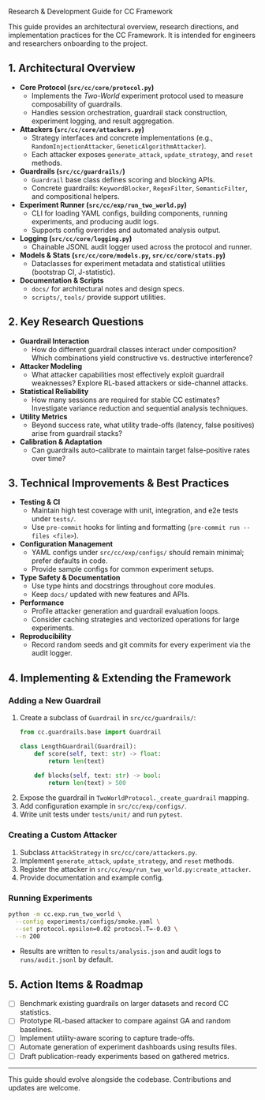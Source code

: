  Research & Development Guide for CC Framework

This guide provides an architectural overview, research directions, and implementation practices for the CC Framework. It is intended for engineers and researchers onboarding to the project.

## 1. Architectural Overview

- **Core Protocol (`src/cc/core/protocol.py`)**
  - Implements the *Two-World* experiment protocol used to measure composability of guardrails.
  - Handles session orchestration, guardrail stack construction, experiment logging, and result aggregation.
- **Attackers (`src/cc/core/attackers.py`)**
  - Strategy interfaces and concrete implementations (e.g., `RandomInjectionAttacker`, `GeneticAlgorithmAttacker`).
  - Each attacker exposes `generate_attack`, `update_strategy`, and `reset` methods.
- **Guardrails (`src/cc/guardrails/`)**
  - `Guardrail` base class defines scoring and blocking APIs.
  - Concrete guardrails: `KeywordBlocker`, `RegexFilter`, `SemanticFilter`, and compositional helpers.
- **Experiment Runner (`src/cc/exp/run_two_world.py`)**
  - CLI for loading YAML configs, building components, running experiments, and producing audit logs.
  - Supports config overrides and automated analysis output.
- **Logging (`src/cc/core/logging.py`)**
  - Chainable JSONL audit logger used across the protocol and runner.
- **Models & Stats (`src/cc/core/models.py`, `src/cc/core/stats.py`)**
  - Dataclasses for experiment metadata and statistical utilities (bootstrap CI, J-statistic).
- **Documentation & Scripts**
  - `docs/` for architectural notes and design specs.
  - `scripts/`, `tools/` provide support utilities.

## 2. Key Research Questions

- **Guardrail Interaction**
  - How do different guardrail classes interact under composition? Which combinations yield constructive vs. destructive interference?
- **Attacker Modeling**
  - What attacker capabilities most effectively exploit guardrail weaknesses? Explore RL-based attackers or side-channel attacks.
- **Statistical Reliability**
  - How many sessions are required for stable CC estimates? Investigate variance reduction and sequential analysis techniques.
- **Utility Metrics**
  - Beyond success rate, what utility trade-offs (latency, false positives) arise from guardrail stacks?
- **Calibration & Adaptation**
  - Can guardrails auto-calibrate to maintain target false-positive rates over time?   

## 3. Technical Improvements & Best Practices

- **Testing & CI**
  - Maintain high test coverage with unit, integration, and e2e tests under `tests/`.
  - Use `pre-commit` hooks for linting and formatting (`pre-commit run --files <file>`).
- **Configuration Management**
  - YAML configs under `src/cc/exp/configs/` should remain minimal; prefer defaults in code.
  - Provide sample configs for common experiment setups.
- **Type Safety & Documentation**
  - Use type hints and docstrings throughout core modules.
  - Keep `docs/` updated with new features and APIs.
- **Performance**
  - Profile attacker generation and guardrail evaluation loops.
  - Consider caching strategies and vectorized operations for large experiments.
- **Reproducibility**
  - Record random seeds and git commits for every experiment via the audit logger.

## 4. Implementing & Extending the Framework

### Adding a New Guardrail

1. Create a subclass of `Guardrail` in `src/cc/guardrails/`:
   ```python
   from cc.guardrails.base import Guardrail

   class LengthGuardrail(Guardrail):
       def score(self, text: str) -> float:
           return len(text)

       def blocks(self, text: str) -> bool:
           return len(text) > 500
   ```
2. Expose the guardrail in `TwoWorldProtocol._create_guardrail` mapping.
3. Add configuration example in `src/cc/exp/configs/`.
4. Write unit tests under `tests/unit/` and run `pytest`.

### Creating a Custom Attacker

1. Subclass `AttackStrategy` in `src/cc/core/attackers.py`.
2. Implement `generate_attack`, `update_strategy`, and `reset` methods.
3. Register the attacker in `src/cc/exp/run_two_world.py:create_attacker`.
4. Provide documentation and example config.

### Running Experiments

```bash
python -m cc.exp.run_two_world \
  --config experiments/configs/smoke.yaml \
  --set protocol.epsilon=0.02 protocol.T=-0.03 \
  --n 200
```
- Results are written to `results/analysis.json` and audit logs to `runs/audit.jsonl` by default.

## 5. Action Items & Roadmap

- [ ] Benchmark existing guardrails on larger datasets and record CC statistics.
- [ ] Prototype RL-based attacker to compare against GA and random baselines.
- [ ] Implement utility-aware scoring to capture trade-offs.
- [ ] Automate generation of experiment dashboards using results files.
- [ ] Draft publication-ready experiments based on gathered metrics.

---
This guide should evolve alongside the codebase. Contributions and updates are welcome.